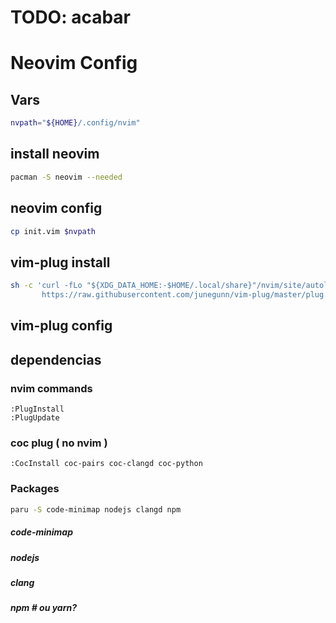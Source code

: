 # TODO: acabar
# Neovim Config

## Vars

```bash
nvpath="${HOME}/.config/nvim"
```

## install neovim

```bash
pacman -S neovim --needed
```

## neovim config

```bash
cp init.vim $nvpath
```

## vim-plug install

```bash
sh -c 'curl -fLo "${XDG_DATA_HOME:-$HOME/.local/share}"/nvim/site/autoload/plug.vim --create-dirs \
       https://raw.githubusercontent.com/junegunn/vim-plug/master/plug.vim'
```

## vim-plug config 

## dependencias
### nvim commands 

```vim
:PlugInstall
:PlugUpdate
```

### coc plug ( no nvim )

```vim
:CocInstall coc-pairs coc-clangd coc-python
```
### Packages

```bash
paru -S code-minimap nodejs clangd npm
```

##### code-minimap
##### nodejs
##### clang
##### npm # ou yarn?


